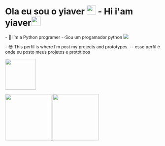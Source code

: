 
<h1>Ola eu sou o yiaver <img src="https://raw.githubusercontent.com/MartinHeinz/MartinHeinz/master/wave.gif" width="30px" height="30px"> - Hi i'am yiaver<img src="https://raw.githubusercontent.com/MartinHeinz/MartinHeinz/master/wave.gif" width="30px" height="30px"> </h1>

<p>
 - 🌱 I’m a Python programer --Sou um progamador python 
 <img src="https://img.shields.io/badge/python-3670A0?style=for-the-badge&logo=python&logoColor=ffdd54"></img>
</p>

<p>
- 😎 This perfil is where I’m post my projects and prototypes. -- esse perfil é onde eu posto meus projetos e protótipos
 </p>
 <p>
 <img src="http://clubedosgeeks.com.br/wp-content/uploads/2016/01/dormrm.gif" width="100px" height="100px"></p>

<div>
<a href="https://github.com/yiaver">
<img height="150em" src=https://github-readme-stats.vercel.app/api?username=yiaver&show_icons=true&theme=chartreuse-dark&include_all_commits=true&count_private=false"/>
<img height="150em" src="https://github-readme-stats.vercel.app/api/top-langs/?username=yiaver&layout=compact&langs_count=7&theme=chartreuse-dark"/>
</div>
